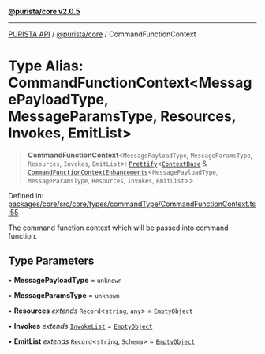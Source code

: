 [**@purista/core v2.0.5**](../README.md)

***

[PURISTA API](../../../packages.md) / [@purista/core](../README.md) / CommandFunctionContext

# Type Alias: CommandFunctionContext\<MessagePayloadType, MessageParamsType, Resources, Invokes, EmitList\>

> **CommandFunctionContext**\<`MessagePayloadType`, `MessageParamsType`, `Resources`, `Invokes`, `EmitList`\>: [`Prettify`](Prettify.md)\<[`ContextBase`](ContextBase.md) & [`CommandFunctionContextEnhancements`](CommandFunctionContextEnhancements.md)\<`MessagePayloadType`, `MessageParamsType`, `Resources`, `Invokes`, `EmitList`\>\>

Defined in: [packages/core/src/core/types/commandType/CommandFunctionContext.ts:55](https://github.com/puristajs/purista/blob/master/packages/core/src/core/types/commandType/CommandFunctionContext.ts#L55)

The command function context which will be passed into command function.

## Type Parameters

• **MessagePayloadType** = `unknown`

• **MessageParamsType** = `unknown`

• **Resources** *extends* `Record`\<`string`, `any`\> = [`EmptyObject`](EmptyObject.md)

• **Invokes** *extends* [`InvokeList`](InvokeList.md) = [`EmptyObject`](EmptyObject.md)

• **EmitList** *extends* `Record`\<`string`, `Schema`\> = [`EmptyObject`](EmptyObject.md)
